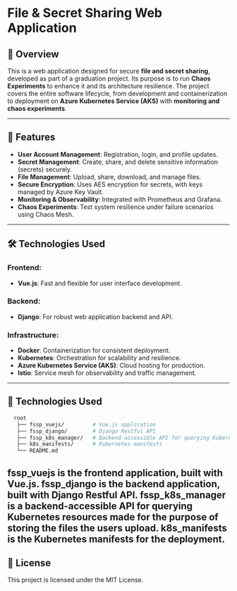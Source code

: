 # File & Secret Sharing Web Application

## 📖 Overview
This is a web application designed for secure **file and secret sharing**, developed as part of a graduation project. Its purpose is to run **Chaos Experiments** to enhance it and its architecture resilience. The project covers the entire software lifecycle, from development and containerization to deployment on **Azure Kubernetes Service (AKS)** with **monitoring and chaos experiments**.

---

## 🚀 Features
- **User Account Management**: Registration, login, and profile updates.
- **Secret Management**: Create, share, and delete sensitive information (secrets) securely.
- **File Management**: Upload, share, download, and manage files.
- **Secure Encryption**: Uses AES encryption for secrets, with keys managed by Azure Key Vault.
- **Monitoring & Observability**: Integrated with Prometheus and Grafana.
- **Chaos Experiments**: Test system resilience under failure scenarios using Chaos Mesh.

---

## 🛠️ Technologies Used
### Frontend:
- **Vue.js**: Fast and flexible for user interface development.
  
### Backend:
- **Django**: For robust web application backend and API.

### Infrastructure:
- **Docker**: Containerization for consistent deployment.
- **Kubernetes**: Orchestration for scalability and resilience.
- **Azure Kubernetes Service (AKS)**: Cloud hosting for production.
- **Istio**: Service mesh for observability and traffic management.

---

## 📂 Technologies Used
 ```bash
   root
    ├── fssp_vuejs/         # Vue.js application
    ├── fssp_django/        # Django Restful API
    ├── fssp_k8s_manager/   # Backend-accessible API for querying Kubernetes resources
    ├── k8s_manifests/      # Kubernetes manifests
    └── README.md
  ```
  **fssp_vuejs** is the frontend application, built with Vue.js.
  **fssp_django** is the backend application, built with Django Restful API.
  **fssp_k8s_manager** is a backend-accessible API for querying Kubernetes resources made for the purpose of storing the files the users upload.
  **k8s_manifests** is the Kubernetes manifests for the deployment.
---

## 📝 License
This project is licensed under the MIT License.